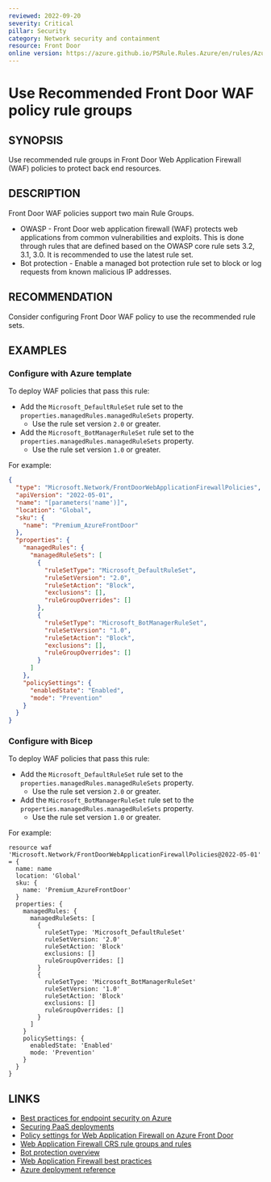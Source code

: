 ```yaml
---
reviewed: 2022-09-20
severity: Critical
pillar: Security
category: Network security and containment
resource: Front Door
online version: https://azure.github.io/PSRule.Rules.Azure/en/rules/Azure.FrontDoorWAF.RuleGroups/
---
```


# Use Recommended Front Door WAF policy rule groups

## SYNOPSIS

Use recommended rule groups in Front Door Web Application Firewall (WAF) policies to protect back end resources.

## DESCRIPTION

Front Door WAF policies support two main Rule Groups.

- OWASP - Front Door web application firewall (WAF) protects web applications from common vulnerabilities and exploits.
This is done through rules that are defined based on the OWASP core rule sets 3.2, 3.1, 3.0.
It is recommended to use the latest rule set.
- Bot protection - Enable a managed bot protection rule set to block or log requests from known malicious IP addresses.

## RECOMMENDATION

Consider configuring Front Door WAF policy to use the recommended rule sets.

## EXAMPLES

### Configure with Azure template

To deploy WAF policies that pass this rule:

- Add the `Microsoft_DefaultRuleSet` rule set to the `properties.managedRules.managedRuleSets` property.
  - Use the rule set version `2.0` or greater.
- Add the `Microsoft_BotManagerRuleSet` rule set to the `properties.managedRules.managedRuleSets` property.
  - Use the rule set version `1.0` or greater.

For example:

```json
{
  "type": "Microsoft.Network/FrontDoorWebApplicationFirewallPolicies",
  "apiVersion": "2022-05-01",
  "name": "[parameters('name')]",
  "location": "Global",
  "sku": {
    "name": "Premium_AzureFrontDoor"
  },
  "properties": {
    "managedRules": {
      "managedRuleSets": [
        {
          "ruleSetType": "Microsoft_DefaultRuleSet",
          "ruleSetVersion": "2.0",
          "ruleSetAction": "Block",
          "exclusions": [],
          "ruleGroupOverrides": []
        },
        {
          "ruleSetType": "Microsoft_BotManagerRuleSet",
          "ruleSetVersion": "1.0",
          "ruleSetAction": "Block",
          "exclusions": [],
          "ruleGroupOverrides": []
        }
      ]
    },
    "policySettings": {
      "enabledState": "Enabled",
      "mode": "Prevention"
    }
  }
}
```

### Configure with Bicep

To deploy WAF policies that pass this rule:

- Add the `Microsoft_DefaultRuleSet` rule set to the `properties.managedRules.managedRuleSets` property.
  - Use the rule set version `2.0` or greater.
- Add the `Microsoft_BotManagerRuleSet` rule set to the `properties.managedRules.managedRuleSets` property.
  - Use the rule set version `1.0` or greater.

For example:

```bicep
resource waf 'Microsoft.Network/FrontDoorWebApplicationFirewallPolicies@2022-05-01' = {
  name: name
  location: 'Global'
  sku: {
    name: 'Premium_AzureFrontDoor'
  }
  properties: {
    managedRules: {
      managedRuleSets: [
        {
          ruleSetType: 'Microsoft_DefaultRuleSet'
          ruleSetVersion: '2.0'
          ruleSetAction: 'Block'
          exclusions: []
          ruleGroupOverrides: []
        }
        {
          ruleSetType: 'Microsoft_BotManagerRuleSet'
          ruleSetVersion: '1.0'
          ruleSetAction: 'Block'
          exclusions: []
          ruleGroupOverrides: []
        }
      ]
    }
    policySettings: {
      enabledState: 'Enabled'
      mode: 'Prevention'
    }
  }
}
```

## LINKS

- [Best practices for endpoint security on Azure](https://learn.microsoft.com/azure/architecture/framework/security/design-network-endpoints)
- [Securing PaaS deployments](https://learn.microsoft.com/azure/security/fundamentals/paas-deployments#install-a-web-application-firewall)
- [Policy settings for Web Application Firewall on Azure Front Door](https://learn.microsoft.com/azure/web-application-firewall/afds/waf-front-door-policy-settings#waf-mode)
- [Web Application Firewall CRS rule groups and rules](https://learn.microsoft.com/azure/web-application-firewall/ag/application-gateway-crs-rulegroups-rules)
- [Bot protection overview](https://learn.microsoft.com/azure/web-application-firewall/ag/bot-protection-overview)
- [Web Application Firewall best practices](https://learn.microsoft.com/azure/web-application-firewall/afds/waf-front-door-best-practices)
- [Azure deployment reference](https://learn.microsoft.com/azure/templates/microsoft.network/frontdoorwebapplicationfirewallpolicies)
